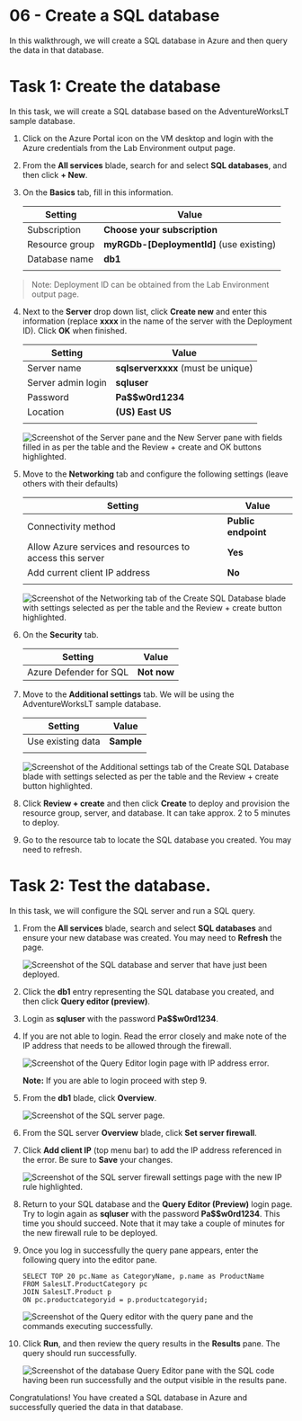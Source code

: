 
# 06 - Create a SQL database

In this walkthrough, we will create a SQL database in Azure and then query the data in that database.

# Task 1: Create the database

In this task, we will create a SQL database based on the AdventureWorksLT sample database. 

1. Click on the Azure Portal icon on the VM desktop and login with the Azure credentials from the Lab Environment output page.

2. From the **All services** blade, search for and select **SQL databases**, and then click **+ New**. 

3. On the **Basics** tab, fill in this information.  

    | Setting | Value | 
    | --- | --- |
    | Subscription | **Choose your subscription** |
    | Resource group | **myRGDb-[DeploymentId]** (use existing) |
    | Database name| **db1** | 
    | | |

> Note: Deployment ID can be obtained from the Lab Environment output page.

4. Next to the **Server** drop down list, click **Create new** and enter this information (replace **xxxx** in the name of the server with the Deployment ID). Click **OK** when finished.          

    | Setting | Value | 
    | --- | --- |
    | Server name | **sqlserverxxxx** (must be unique) | 
    | Server admin login | **sqluser** |
    | Password | **Pa$$w0rd1234** |
    | Location | **(US) East US** |
    | | |

   ![Screenshot of the Server pane and the New Server pane with fields filled in as per the table and the Review + create and OK buttons highlighted.](../images/0501.png)

5. Move to the **Networking** tab and configure the following settings (leave others with their defaults) 

    | Setting | Value | 
    | --- | --- |
    | Connectivity method | **Public endpoint** |    
    | Allow Azure services and resources to access this server | **Yes** |
    | Add current client IP address | **No** |
    | | |
    
   ![Screenshot of the Networking tab of the Create SQL Database blade with settings selected as per the table and the Review + create button highlighted.](../images/0501b.png)

5. On the **Security** tab. 
 
    | Setting | Value | 
    | --- | --- |
    | Azure Defender for SQL| **Not now** |

6. Move to the **Additional settings** tab. We will be using the AdventureWorksLT sample database.

    | Setting | Value | 
    | --- | --- |
    | Use existing data | **Sample** |
    | | |

    ![Screenshot of the Additional settings tab of the Create SQL Database blade with settings selected as per the table and the Review + create button highlighted.](../images/0501c.png)

7. Click **Review + create** and then click **Create** to deploy and provision the resource group, server, and database. It can take approx. 2 to 5 minutes to deploy.

8. Go to the resource tab to locate the SQL database you created. You may need to refresh.

# Task 2: Test the database.

In this task, we will configure the SQL server and run a SQL query. 

1. From the **All services** blade, search and select **SQL databases** and ensure your new database was created. You may need to **Refresh** the page.

    ![Screenshot of the SQL database and server that have just been deployed.](../images/0502.png)

2. Click the **db1** entry representing the SQL database you created, and then click **Query editor (preview)**.

3. Login as **sqluser** with the password **Pa$$w0rd1234**.

4.  If you are not able to login. Read the error closely and make note of the IP address that needs to be allowed through the firewall. 

    ![Screenshot of the Query Editor login page with IP address error.](../images/0503.png)
    
    **Note:** If you are able to login proceed with step 9.

5. From the **db1** blade, click **Overview**. 

    ![Screenshot of the SQL server page.](../images/0504.png)

6. From the SQL server **Overview** blade, click **Set server firewall**.

7. Click **Add client IP** (top menu bar) to add the IP address referenced in the error. Be sure to **Save** your changes. 

    ![Screenshot of the SQL server firewall settings page with the new IP rule highlighted.](../images/0506.png)

8. Return to your SQL database and the **Query Editor (Preview)** login page. Try to login again as **sqluser** with the password **Pa$$w0rd1234**. This time you should succeed. Note that it may take a couple of minutes for the new firewall rule to be deployed. 

9. Once you log in successfully the query pane appears, enter the following query into the editor pane.

    ```
    SELECT TOP 20 pc.Name as CategoryName, p.name as ProductName
    FROM SalesLT.ProductCategory pc
    JOIN SalesLT.Product p
    ON pc.productcategoryid = p.productcategoryid;
    ```

    ![Screenshot of the Query editor with the query pane and the commands executing successfully.](../images/0507.png)

10. Click **Run**, and then review the query results in the **Results** pane. The query should run successfully.

    ![Screenshot of the database Query Editor pane with the SQL code having been run successfully and the output visible in the results pane.](../images/0508.png)

Congratulations! You have created a SQL database in Azure and successfully queried the data in that database.


